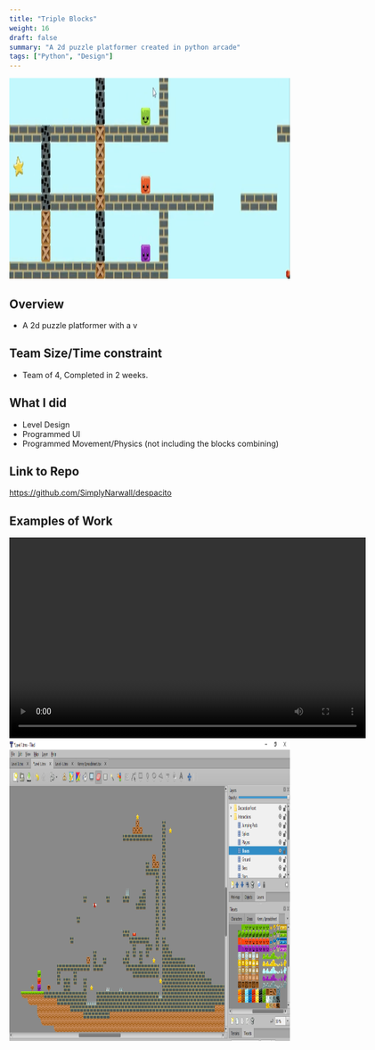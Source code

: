 ```yaml
---
title: "Triple Blocks"
weight: 16
draft: false
summary: "A 2d puzzle platformer created in python arcade"
tags: ["Python", "Design"]
---
```

<p><img src="featured.png" width="800" height = "360"></p>

## Overview
- A 2d puzzle platformer with a v

## Team Size/Time constraint
- Team of 4, Completed in 2 weeks.

## What I did
- Level Design
- Programmed UI
- Programmed Movement/Physics (not including the blocks combining)

## Link to Repo

https://github.com/SimplyNarwall/despacito

## Examples of Work

<video width="640" height="360" controls="">
  <source src="tb.mp4" type="video/mp4" />
  Your browser does not support the video tag.
</video>

<picture>

  <img src="lvl1.png" width="960" height="540">
</picture>

